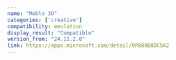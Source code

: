 ```yaml
---
name: "Moblo 3D"
categories: ['creative']
compatibility: emulation
display_result: "Compatible"
version_from: "24.11.2.0"
link: https://apps.microsoft.com/detail/9PB89B8DC5K2
---
```

